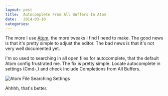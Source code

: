 ```yaml
---
layout: post
title:  Autocomplete From All Buffers In Atom
date:   2014-03-10
categories:
---
```


The more I use [Atom](https://atom.io/), the more tweaks I find I need to make. The good news is that it's pretty simple to adjust the editor. The bad news is that it's not very well documented yet.

I'm so used to searching in all open files for autocomplete, that the default Atom config frustrated me. The fix is pretty simple. Locate autocomplete in settings (Cmd-,) and check Include Completions from All Buffers.

![Atom File Searching Settings](/assets/search-all-buffers.png)

Ahhhh, that's better.
